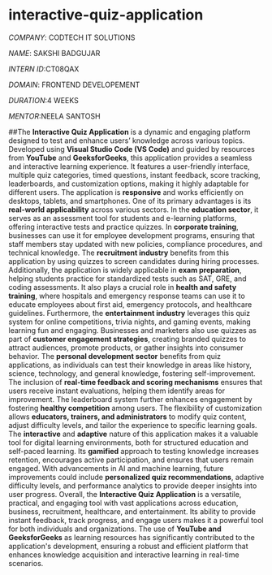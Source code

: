# interactive-quiz-application

*COMPANY*: CODTECH IT SOLUTIONS

*NAME*: SAKSHI BADGUJAR

*INTERN ID*:CT08QAX

*DOMAIN*: FRONTEND DEVELOPEMENT

*DURATION*:4 WEEKS 

*MENTOR*:NEELA SANTOSH

##The **Interactive Quiz Application** is a dynamic and engaging platform designed to test and enhance users’ knowledge across various topics. Developed using **Visual Studio Code (VS Code)** and guided by resources from **YouTube** and **GeeksforGeeks**, this application provides a seamless and interactive learning experience. It features a user-friendly interface, multiple quiz categories, timed questions, instant feedback, score tracking, leaderboards, and customization options, making it highly adaptable for different users. The application is **responsive** and works efficiently on desktops, tablets, and smartphones. One of its primary advantages is its **real-world applicability** across various sectors. In the **education sector**, it serves as an assessment tool for students and e-learning platforms, offering interactive tests and practice quizzes. In **corporate training**, businesses can use it for employee development programs, ensuring that staff members stay updated with new policies, compliance procedures, and technical knowledge. The **recruitment industry** benefits from this application by using quizzes to screen candidates during hiring processes. Additionally, the application is widely applicable in **exam preparation**, helping students practice for standardized tests such as SAT, GRE, and coding assessments. It also plays a crucial role in **health and safety training**, where hospitals and emergency response teams can use it to educate employees about first aid, emergency protocols, and healthcare guidelines. Furthermore, the **entertainment industry** leverages this quiz system for online competitions, trivia nights, and gaming events, making learning fun and engaging. Businesses and marketers also use quizzes as part of **customer engagement strategies**, creating branded quizzes to attract audiences, promote products, or gather insights into consumer behavior. The **personal development sector** benefits from quiz applications, as individuals can test their knowledge in areas like history, science, technology, and general knowledge, fostering self-improvement. The inclusion of **real-time feedback and scoring mechanisms** ensures that users receive instant evaluations, helping them identify areas for improvement. The leaderboard system further enhances engagement by fostering **healthy competition** among users. The flexibility of customization allows **educators, trainers, and administrators** to modify quiz content, adjust difficulty levels, and tailor the experience to specific learning goals. The **interactive** and **adaptive** nature of this application makes it a valuable tool for digital learning environments, both for structured education and self-paced learning. Its **gamified** approach to testing knowledge increases retention, encourages active participation, and ensures that users remain engaged. With advancements in AI and machine learning, future improvements could include **personalized quiz recommendations**, adaptive difficulty levels, and performance analytics to provide deeper insights into user progress. Overall, the **Interactive Quiz Application** is a versatile, practical, and engaging tool with vast applications across education, business, recruitment, healthcare, and entertainment. Its ability to provide instant feedback, track progress, and engage users makes it a powerful tool for both individuals and organizations. The use of **YouTube and GeeksforGeeks** as learning resources has significantly contributed to the application's development, ensuring a robust and efficient platform that enhances knowledge acquisition and interactive learning in real-time scenarios.
